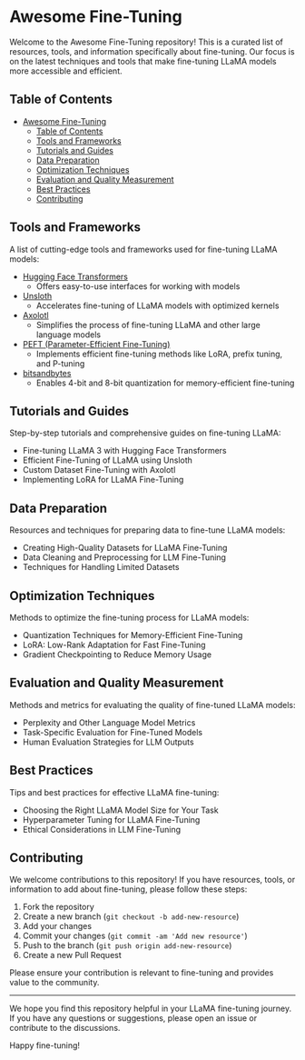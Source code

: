 # Awesome Fine-Tuning

Welcome to the Awesome Fine-Tuning repository! This is a curated list of resources, tools, and information specifically about fine-tuning. Our focus is on the latest techniques and tools that make fine-tuning LLaMA models more accessible and efficient.

## Table of Contents

- [Awesome Fine-Tuning](#awesome-fine-tuning)
  - [Table of Contents](#table-of-contents)
  - [Tools and Frameworks](#tools-and-frameworks)
  - [Tutorials and Guides](#tutorials-and-guides)
  - [Data Preparation](#data-preparation)
  - [Optimization Techniques](#optimization-techniques)
  - [Evaluation and Quality Measurement](#evaluation-and-quality-measurement)
  - [Best Practices](#best-practices)
  - [Contributing](#contributing)

## Tools and Frameworks

A list of cutting-edge tools and frameworks used for fine-tuning LLaMA models:

- [Hugging Face Transformers](https://github.com/huggingface/transformers)
  - Offers easy-to-use interfaces for working with models
- [Unsloth](https://github.com/unslothai/unsloth)
  - Accelerates fine-tuning of LLaMA models with optimized kernels
- [Axolotl](https://github.com/OpenAccess-AI-Collective/axolotl)
  - Simplifies the process of fine-tuning LLaMA and other large language models
- [PEFT (Parameter-Efficient Fine-Tuning)](https://github.com/huggingface/peft)
  - Implements efficient fine-tuning methods like LoRA, prefix tuning, and P-tuning
- [bitsandbytes](https://github.com/TimDettmers/bitsandbytes)
  - Enables 4-bit and 8-bit quantization for memory-efficient fine-tuning

## Tutorials and Guides

Step-by-step tutorials and comprehensive guides on fine-tuning LLaMA:

- Fine-tuning LLaMA 3 with Hugging Face Transformers
- Efficient Fine-Tuning of LLaMA using Unsloth
- Custom Dataset Fine-Tuning with Axolotl
- Implementing LoRA for LLaMA Fine-Tuning

## Data Preparation

Resources and techniques for preparing data to fine-tune LLaMA models:

- Creating High-Quality Datasets for LLaMA Fine-Tuning
- Data Cleaning and Preprocessing for LLM Fine-Tuning
- Techniques for Handling Limited Datasets

## Optimization Techniques

Methods to optimize the fine-tuning process for LLaMA models:

- Quantization Techniques for Memory-Efficient Fine-Tuning
- LoRA: Low-Rank Adaptation for Fast Fine-Tuning
- Gradient Checkpointing to Reduce Memory Usage

## Evaluation and Quality Measurement

Methods and metrics for evaluating the quality of fine-tuned LLaMA models:

- Perplexity and Other Language Model Metrics
- Task-Specific Evaluation for Fine-Tuned Models
- Human Evaluation Strategies for LLM Outputs

## Best Practices

Tips and best practices for effective LLaMA fine-tuning:

- Choosing the Right LLaMA Model Size for Your Task
- Hyperparameter Tuning for LLaMA Fine-Tuning
- Ethical Considerations in LLM Fine-Tuning

## Contributing

We welcome contributions to this repository! If you have resources, tools, or information to add about fine-tuning, please follow these steps:

1. Fork the repository
2. Create a new branch (`git checkout -b add-new-resource`)
3. Add your changes
4. Commit your changes (`git commit -am 'Add new resource'`)
5. Push to the branch (`git push origin add-new-resource`)
6. Create a new Pull Request

Please ensure your contribution is relevant to fine-tuning and provides value to the community.

---

We hope you find this repository helpful in your LLaMA fine-tuning journey. If you have any questions or suggestions, please open an issue or contribute to the discussions.

Happy fine-tuning!